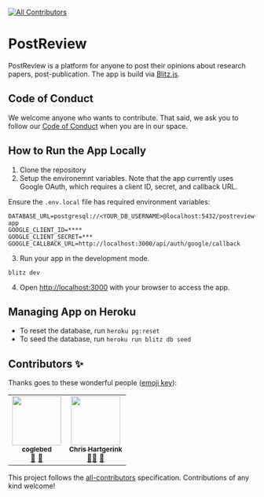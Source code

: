
<!-- ALL-CONTRIBUTORS-BADGE:START - Do not remove or modify this section -->
[![All Contributors](https://img.shields.io/badge/all_contributors-2-orange.svg?style=flat-square)](#contributors-)
<!-- ALL-CONTRIBUTORS-BADGE:END -->

# PostReview

PostReview is a platform for anyone to post their opinions about research papers, post-publication. The app is build via 
 [Blitz.js](https://github.com/blitz-js/blitz).
 

## Code of Conduct
We welcome anyone who wants to contribute. That said, we ask you to follow our [Code of Conduct](https://github.com/nsunami/postreview-app/blob/main/CODE_OF_CONDUCT.md) when you are in our space. 


## How to Run the App Locally

1. Clone the repository
2. Setup the environemnt variables. Note that the app currently uses Google OAuth, which requires a client ID, secret, and callback URL.

Ensure the `.env.local` file has required environment variables:

```
DATABASE_URL=postgresql://<YOUR_DB_USERNAME>@localhost:5432/postreview-app
GOOGLE_CLIENT_ID=****
GOOGLE_CLIENT_SECRET=***
GOOGLE_CALLBACK_URL=http://localhost:3000/api/auth/google/callback
```

3. Run your app in the development mode.
```
blitz dev
```

4. Open [http://localhost:3000](http://localhost:3000) with your browser to access the app.

## Managing App on Heroku

- To reset the database, run `heroku pg:reset`
- To seed the database, run `heroku run blitz db seed` 


## Contributors ✨

Thanks goes to these wonderful people ([emoji key](https://allcontributors.org/docs/en/emoji-key)):

<!-- ALL-CONTRIBUTORS-LIST:START - Do not remove or modify this section -->
<!-- prettier-ignore-start -->
<!-- markdownlint-disable -->
<table>
  <tr>
    <td align="center"><a href="https://github.com/coglebed"><img src="https://avatars.githubusercontent.com/u/73071333?v=4?s=100" width="100px;" alt=""/><br /><sub><b>coglebed</b></sub></a><br /><a href="#design-coglebed" title="Design">🎨</a> <a href="https://github.com/nsunami/postreview-app/issues?q=author%3Acoglebed" title="Bug reports">🐛</a></td>
    <td align="center"><a href="https://chjh.nl"><img src="https://avatars.githubusercontent.com/u/2946344?v=4?s=100" width="100px;" alt=""/><br /><sub><b>Chris Hartgerink</b></sub></a><br /><a href="#mentoring-chartgerink" title="Mentoring">🧑‍🏫</a> <a href="https://github.com/nsunami/postreview-app/issues?q=author%3Achartgerink" title="Bug reports">🐛</a></td>
  </tr>
</table>

<!-- markdownlint-restore -->
<!-- prettier-ignore-end -->

<!-- ALL-CONTRIBUTORS-LIST:END -->

This project follows the [all-contributors](https://github.com/all-contributors/all-contributors) specification. Contributions of any kind welcome!
